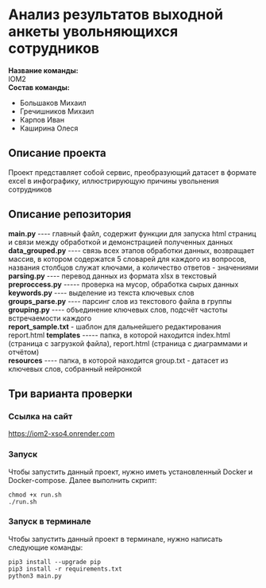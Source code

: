 # Анализ результатов выходной анкеты увольняющихся сотрудников
**Название команды:**<br>
IOM2<br>
**Состав команды:**<br>
* Большаков Михаил <br>
* Гречишников Михаил <br>
* Карпов Иван <br>
* Каширина Олеся <br>

## Описание проекта
Проект представляет собой сервис, преобразующий датасет в формате excel в инфографику, иллюстрирующую причины увольнения сотрудников

## Описание репозитория <br>
**main.py** ---- главный файл, содержит функции для запуска html страниц и связи между обработкой и         демонстрацией полученных данных <br>
**data_grouped.py** ---- связь всех этапов обработки данных, возвращает массив, в котором содержатся 5 словарей для каждого из вопросов, названия столбцов служат ключами, а количество ответов - значениями <br>
**parsing.py** ---- перевод данных из формата xlsx в текстовый<br>
**preproccess.py** ----- проверка на мусор, обработка сырых данных<br>
**keywords.py** ---- выделение из текста ключевых слов<br>
**groups_parse.py** ---- парсинг слов из текстового файла в группы<br>
**grouping.py** ---- объединение ключевых слов, подсчёт частоты встречаемости каждого<br>
**report_sample.txt** - шаблон для дальнейшего редактирования report.html
**templates** ----- папка, в которой находится index.html (страница с загрузкой файла), report.html (страница с диаграммами и отчётом)<br>
**resources** ---- папка, в которой находится group.txt - датасет из ключевых слов, собранный нейронкой

## Три варианта проверки
### Ссылка на сайт
https://iom2-xso4.onrender.com

### Запуск
Чтобы запустить данный проект, нужно иметь установленный Docker и Docker-compose. Далее выполнить скрипт:

```
chmod +x run.sh
./run.sh
```
### Запуск в терминале
Чтобы запустить данный проект в терминале, нужно написать следующие команды:

```
pip3 install --upgrade pip
pip3 install -r requirements.txt
python3 main.py
```

